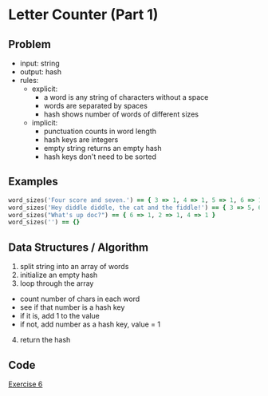 # Letter Counter (Part 1)

## Problem

- input: string
- output: hash
- rules: 
  - explicit:
    - a word is any string of characters without a space
    - words are separated by spaces
    - hash shows number of words of different sizes
  - implicit:
    - punctuation counts in word length
    - hash keys are integers
    - empty string returns an empty hash
    - hash keys don't need to be sorted

## Examples

```ruby
word_sizes('Four score and seven.') == { 3 => 1, 4 => 1, 5 => 1, 6 => 1 }
word_sizes('Hey diddle diddle, the cat and the fiddle!') == { 3 => 5, 6 => 1, 7 => 2 }
word_sizes("What's up doc?") == { 6 => 1, 2 => 1, 4 => 1 }
word_sizes('') == {}
```

## Data Structures / Algorithm

1. split string into an array of words
2. initialize an empty hash
3. loop through the array
  - count number of chars in each word
  - see if that number is a hash key
  - if it is, add 1 to the value
  - if not, add number as a hash key, value = 1
4. return the hash

## Code

[Exercise 6](/exercise_6.rb)